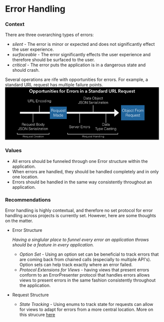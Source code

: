 # Error Handling

### Context

There are three overarching types of errors: 

- *silent* - The error is minor or expected and does not significantly effect the user experience. 
- *surfaceable* - The error significantly effects the user experience and therefore should be surfaced to the user.
- *critical* - The error puts the application is in a dangerous state and should crash. 

Several operations are rife with opportunities for errors. For example, a standard URL request has multiple failure points. 
![Standard URLRequest Errors Image](https://github.com/fuzz-productions/iOSPlaybook/blob/master/opportunities_for_error.png)

### Values

- All errors should be funneled through one Error structure within the application.
- When errors are handled, they should be handled completely and in only one location.
- Errors should be handled in the same way consistently throughout an application.

### Recommendations

Error handling is highly contextual, and therefore no set protocol for error handling across projects is currently set. However, here are some thoughts on the matter. 

- Error Structure

  *Having a singlular place to funnel every error an application throws should be a feature in every application.* 
  
  - *Option Set* - Using an option set can be beneficial to track errors that are coming back from chained calls (especially to multiple API's). Option sets can help track exactly where an error failed. 
  - *Protocol Extensions for Views* - having views that present errors conform to an ErrorPresenter protocol that handles errors allows views to present errors in the same fashion consistently throughout the application. 

- Request Structure
  
  - *State Tracking* - Using enums to track state for requests can allow for views to adapt for errors from a more central location. More on this strucure [here](http://khanlou.com/2017/03/that-one-optional-property/)
